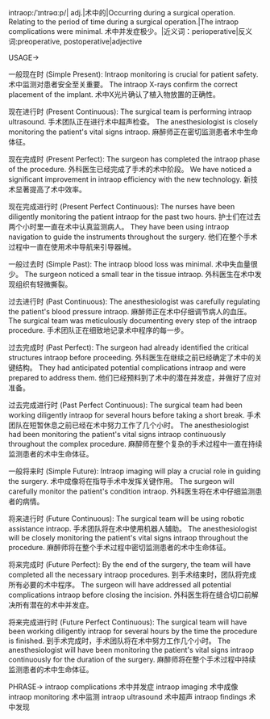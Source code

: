 intraop:/ˈɪntrəɑːp/| adj.|术中的|Occurring during a surgical operation.  Relating to the period of time during a surgical operation.|The intraop complications were minimal.  术中并发症极少。|近义词：perioperative|反义词:preoperative, postoperative|adjective

USAGE->

一般现在时 (Simple Present):
Intraop monitoring is crucial for patient safety. 术中监测对患者安全至关重要。
The intraop X-rays confirm the correct placement of the implant. 术中X光片确认了植入物放置的正确性。


现在进行时 (Present Continuous):
The surgical team is performing intraop ultrasound.  手术团队正在进行术中超声检查。
The anesthesiologist is closely monitoring the patient's vital signs intraop. 麻醉师正在密切监测患者术中生命体征。


现在完成时 (Present Perfect):
The surgeon has completed the intraop phase of the procedure.  外科医生已经完成了手术的术中阶段。
We have noticed a significant improvement in intraop efficiency with the new technology.  新技术显著提高了术中效率。


现在完成进行时 (Present Perfect Continuous):
The nurses have been diligently monitoring the patient intraop for the past two hours.  护士们在过去两个小时里一直在术中认真监测病人。
They have been using intraop navigation to guide the instruments throughout the surgery.  他们在整个手术过程中一直在使用术中导航来引导器械。


一般过去时 (Simple Past):
The intraop blood loss was minimal. 术中失血量很少。
The surgeon noticed a small tear in the tissue intraop.  外科医生在术中发现组织有轻微撕裂。


过去进行时 (Past Continuous):
The anesthesiologist was carefully regulating the patient's blood pressure intraop.  麻醉师正在术中仔细调节病人的血压。
The surgical team was meticulously documenting every step of the intraop procedure.  手术团队正在细致地记录术中程序的每一步。


过去完成时 (Past Perfect):
The surgeon had already identified the critical structures intraop before proceeding.  外科医生在继续之前已经确定了术中的关键结构。
They had anticipated potential complications intraop and were prepared to address them.  他们已经预料到了术中的潜在并发症，并做好了应对准备。


过去完成进行时 (Past Perfect Continuous):
The surgical team had been working diligently intraop for several hours before taking a short break.  手术团队在短暂休息之前已经在术中努力工作了几个小时。
The anesthesiologist had been monitoring the patient's vital signs intraop continuously throughout the complex procedure. 麻醉师在整个复杂的手术过程中一直在持续监测患者的术中生命体征。


一般将来时 (Simple Future):
Intraop imaging will play a crucial role in guiding the surgery. 术中成像将在指导手术中发挥关键作用。
The surgeon will carefully monitor the patient's condition intraop.  外科医生将在术中仔细监测患者的病情。


将来进行时 (Future Continuous):
The surgical team will be using robotic assistance intraop.  手术团队将在术中使用机器人辅助。
The anesthesiologist will be closely monitoring the patient's vital signs intraop throughout the procedure.  麻醉师将在整个手术过程中密切监测患者的术中生命体征。


将来完成时 (Future Perfect):
By the end of the surgery, the team will have completed all the necessary intraop procedures.  到手术结束时，团队将完成所有必要的术中程序。
The surgeon will have addressed all potential complications intraop before closing the incision.  外科医生将在缝合切口前解决所有潜在的术中并发症。


将来完成进行时 (Future Perfect Continuous):
The surgical team will have been working diligently intraop for several hours by the time the procedure is finished.  到手术完成时，手术团队将在术中努力工作几个小时。
The anesthesiologist will have been monitoring the patient's vital signs intraop continuously for the duration of the surgery.  麻醉师将在整个手术过程中持续监测患者的术中生命体征。


PHRASE->
intraop complications 术中并发症
intraop imaging 术中成像
intraop monitoring 术中监测
intraop ultrasound 术中超声
intraop findings 术中发现

